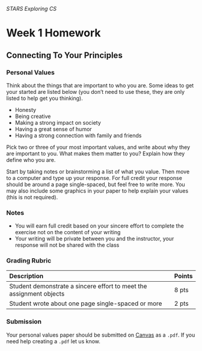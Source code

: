 _STARS Exploring CS_
# Week 1 Homework

## Connecting To Your Principles 
### Personal Values

Think about the things that are important to who you are. Some ideas to get your started are listed below (you don’t need to use these, they are only listed to help get you thinking).
* Honesty
* Being creative
* Making a strong impact on society
* Having a great sense of humor
* Having a strong connection with family and friends

Pick two or three of your most important values, and write about why they are important to you. What makes them matter to you? Explain how they define who you are. 

Start by taking notes or brainstorming a list of what you value. Then move to a computer and type up your response. For full credit your response should be around a page single-spaced, but feel free to write more. You may also include some graphics in your paper to help explain your values (this is not required).

### Notes
* You will earn full credit based on your sincere effort to complete the exercise not on the content of your writing
* Your writing will be private between you and the instructor, your response will not be shared with the class

### Grading Rubric

| Description | Points |
| :--- | :--- |
| Student demonstrate a sincere effort to meet the assignment objects | 8 pts |
| Student wrote about one page single-spaced or more | 2 pts |

### Submission
Your personal values paper should be submitted on [Canvas](https://canvas.uw.edu/courses/1099807/assignments/3544127) as a `.pdf`. If you need help creating a `.pdf` let us know.